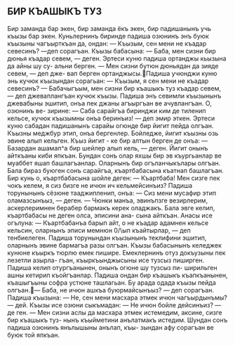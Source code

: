 ## БИР КЪАШЫКЪ ТУЗ

Бир заманда бар экен, бир заманда ёкъ экен, бир падишанынъ учь къызы бар экен. Куньлернинъ биринде падиша озюнинъ энъ буюк къызыны чагъырткъан да, ондан:
— Къызым, сен мени не къадар севесинъ? —деп сорагъан. Къызы бабасына:
— Баба, мен сизни бир дюнья къадар севем, — деген. Эртеси куню падиша ортанджы кьызына да айны шу су-
альни берген.
— Мен сизни бутюн дюньядан да зияде севем, — деп дже- вап берген ортанджысы.Падиша учюнджи куню энь кучюк къызындан сорагьан:
— Къызым, я сен мени не къадар севесинъ?
— Бабачыгъым, мен сизни бир къашыкъ туз къадар севем, — деп джеваплангъан кучюк къызы.
Падиша энъ севимли къызынынъ джевабыны эшитип, онъа пек джаны агъыргъан ве ачувлангъан. О, озюнинъ ве- зирине:
— Саба сарайгъа биринджи ким де тиленип кельсе, кучюк къызымны онъа беринъиз! — деп эмир эткен.
Эртеси куню сабадан падишанынъ сарайы огюнде бир йигит пейда олгъан. Къызны меджбур этип, онъа бергенлер. Бойледже, йигит къызны озь эвине алып кельген. Къыз йигит - ке бир алтын берген де онъа:
— Базардан ашамап^а бир шейлер алып кель, — деген.
Йигит онынъ айткъаны киби япкъан. Бундан сонъ олар
яхшы бир эв къургьанлар ве муаббет яшап башлагъанлар. Оларнынъ бир огъланчыкълары олгъан.
Бала бираз буюген сонъ сарайгъа, къартбабасына къатнап башлагъан. Бир кунь о, къартбабасына шойле деген:
— Къартбаба! Мен сизге пек чокъ келем, я сиз бизге не
ичюн ич кельмейсинъиз?
Падиша торунынынъ сёзюне тааджипленип, онъа:
— Сиз мени мусафир этип оламазсынъыз, — деген. — Чюнки манъа, эвинъпзге везирлерим, аскерлеримнен берабер бармакъ керек оладжакъ.
Бала эвге келип, къартбабасы не деген олса, эписини ана- сына айткъан. Анасы исе огълуна:
— Къартбабанъа барып айт, о не къадар адамнен кельсе кельсин, оларнынъ эписи мемнюн 0/\ып къайтырлар, — деп тенбиелеген.
Падиша торунындан къызынынъ теклифини эшитип, оларнынъ эвине бармагъа разы олгъан.
Къызы бабасынынъ келеджек кунюне къыркъ тюрлю емек пишире. Емеклернинъ отуз докъузыны пек лезетли азырла- гъан, къыркъынджысыны исе тузсыз пиширген.
Падиша келип отургъанынен, онынъ огюне шу тузсыз пи- ширильген ашны кетирип къойгъанлар.
Падиша ондан бир къашыкъ къапкъанынен, къашыгъыны софра устюне ташлагьан. Бу арада одада къызы пейда олгъан.— Баба, не ичюн ашкъа буюрмайсынъыз? — деп сорагъан.
Падиша къызына:
— Не, сен мени масхара этмек ичюн чагъырдынъмы? — дей.
Къызы исе озюни сыкъмадан:
— Не ичюн бойле дейсинъиз? — де ген. — Мен сизни аслы да масхара этмек истемедим, аксине, сизге бир къашыкъ туз- нынъ къыйметини анълатмакъ истедим.
Шундан сонъ падиша озюнинъ янълышыны анълап, къы- зындан афу сорагъан ве буюк той япкъан.
